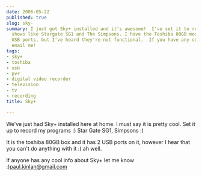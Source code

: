 ```yaml
---
date: 2006-05-22
published: true
slug: sky-
summary: I just got Sky+ installed and it's awesome!  I've set it to record my favorite
  shows like Stargate SG1 and The Simpsons. I have the Toshiba 80GB model with two
  USB ports, but I've heard they're not functional.  If you have any cool Sky+ tips,
  email me!
tags:
- sky+
- toshiba
- usb
- pvr
- digital video recorder
- television
- tv
- recording
title: Sky+

---
```

We've just had Sky+ installed here at home.  I must say it is pretty cool.  Set it up to record my programs :)  Star Gate SG1, Simpsons :)<p />It is the toshiba 80GB box and it has 2 USB ports on it, however I hear that you can't do anything with it :( ah well.<p />If anyone has any cool info about Sky+ let me know :)<a href="mailto:paul.kinlan@gmail.com">paul.kinlan@gmail.com</a><p />

